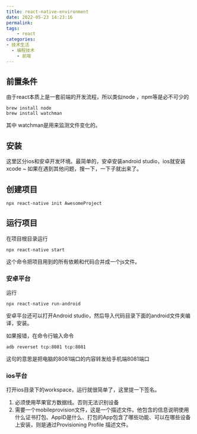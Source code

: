 ```yaml
---
title: react-native-environment
date: 2022-05-23 14:23:16
permalink:
tags:
    - react 
categories:
- 技术生活
  - 编程技术
    - 前端
---
```


## 前置条件
由于react本质上是一套前端的开发流程，所以类似node ，npm等是必不可少的
```
brew install node
brew install watchman
```
其中 watchman是用来监测文件变化的。



## 安装 
这里区分ios和安卓开发环境。最简单的，安卓安装android studio，ios就安装xcode ~ 如果在遇到其他问题，搜一下，一下子就出来了。


## 创建项目
```
npx react-native init AwesomeProject
```

## 运行项目
在项目根目录运行
```
npx react-native start
```
这个命令把项目用到的所有依赖和代码合并成一个js文件。

### 安卓平台
运行
```
npx react-native run-android
```
安卓平台还可以打开Android studio，然后导入代码目录下面的android文件夹编译，安装。

如果报错，在命令行输入命令
```
adb reverset tcp:8081 tcp:8081 
```
这句的意思是把电脑的8081端口的内容转发给手机端8081端口

### ios平台
打开ios目录下的workspace，运行就很简单了，这里提一下签名。
1. 必须使用苹果官方数据线。否则无法识别设备
2. 需要一个mobileprovision文件，这是一个描述文件。他包含的信息说明使用什么证书打包、AppID是什么、打包的App包含了哪些功能、可以在哪些设备上安装，则是通过Provisioning Profile 描述文件。
 
 


